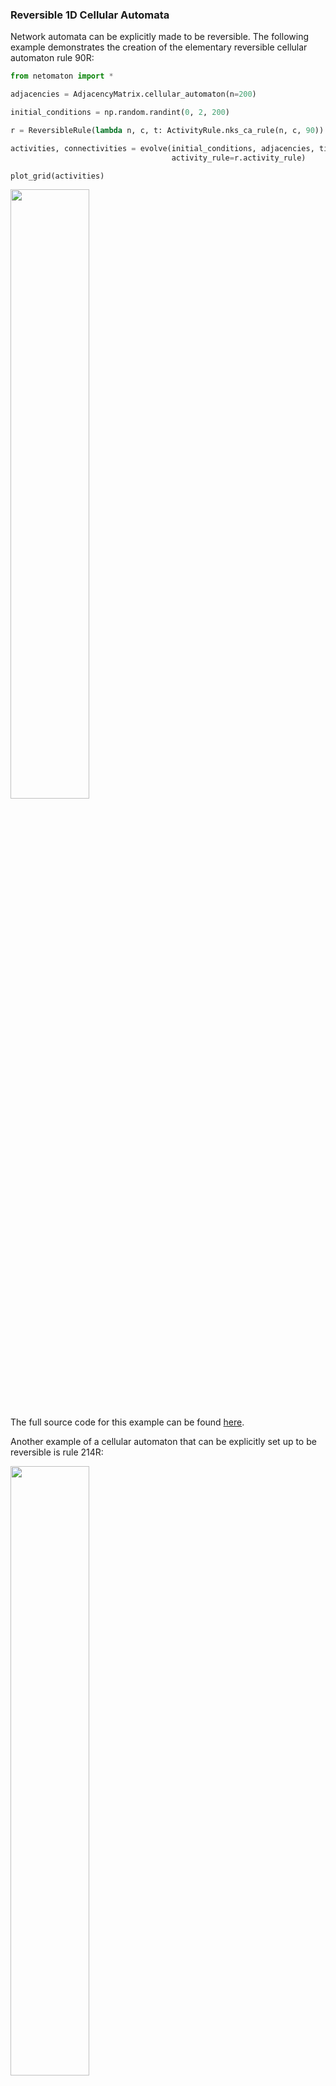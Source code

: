 ### Reversible 1D Cellular Automata

Network automata can be explicitly made to be reversible. The following example demonstrates the
creation of the elementary reversible cellular automaton rule 90R:

```python
from netomaton import *

adjacencies = AdjacencyMatrix.cellular_automaton(n=200)

initial_conditions = np.random.randint(0, 2, 200)

r = ReversibleRule(lambda n, c, t: ActivityRule.nks_ca_rule(n, c, 90))

activities, connectivities = evolve(initial_conditions, adjacencies, timesteps=100,
                                    activity_rule=r.activity_rule)

plot_grid(activities)
```

<img src="https://raw.githubusercontent.com/lantunes/netomaton/master/resources/rule90R.png" width="50%"/>

The full source code for this example can be found [here](https://github.com/lantunes/netomaton/blob/master/demos/reversible_ca/reversible_ca_demo.py).

Another example of a cellular automaton that can be explicitly set up to be reversible is
rule 214R:

<img src="https://raw.githubusercontent.com/lantunes/netomaton/master/resources/rule214R.png" width="50%"/>

The patterns produced exhibit time reversal symmetry. This automaton was introduced on
page 437 of Wolfram's *New Kind of Science* (NKS), and the source code for the example can be
found [here](https://github.com/lantunes/netomaton/blob/master/demos/reversible_ca/rule214R_demo.py).

The phenomenon of automata reversibility is useful when studying the concept of irreversibility and
the Second Law of Thermodynamics. The following cellular automata are described on pages
442 and 443 of NKS:

<img src="https://raw.githubusercontent.com/lantunes/netomaton/master/resources/rule122R.png" width="50%"/>

<img src="https://raw.githubusercontent.com/lantunes/netomaton/master/resources/rule122Rb.png" width="50%"/>

The second cellular automata (the bottom plot) is carefully constructed so that it begins in
an apparently more disordered state, and evolves to something more ordered, contrary to what
we typically expect to observe in Nature. The average cell Shannon entropies are also plotted,
and are computed using the built-in function `average_cell_entropy`. (Note that the cellular automata
along the bottom of the plots above describe the time evolution going from right-to-left instead
of the usual top-to-bottom.)

The source code for these examples can be found
[here](https://github.com/lantunes/netomaton/blob/master/demos/reversible_ca/rule122R_entropy_demo.py) and
[here](https://github.com/lantunes/netomaton/blob/master/demos/reversible_ca/rule122R_reverse_demo.py).
